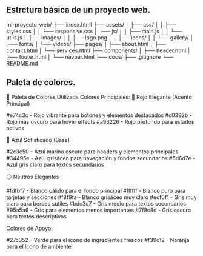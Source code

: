 ## Estrctura básica de un proyecto web.

mi-proyecto-web/
├── index.html
├── assets/
│   ├── css/
│   │   ├── styles.css
│   │   └── responsive.css
│   ├── js/
│   │   ├── main.js
│   │   └── utils.js
│   ├── images/
│   │   ├── logo.png
│   │   ├── icons/
│   │   └── gallery/
│   ├── fonts/
│   └── videos/
├── pages/
│   ├── about.html
│   ├── contact.html
│   └── services.html
├── components/
│   ├── header.html
│   ├── footer.html
│   └── navbar.html
├── docs/
├── .gitignore
└── README.md

## Paleta de colores.

🎨 Paleta de Colores Utilizada
Colores Principales:
🔴 Rojo Elegante (Acento Principal)

#e74c3c - Rojo vibrante para botones y elementos destacados
#c0392b - Rojo más oscuro para hover effects
#a93226 - Rojo profundo para estados activos

🔵 Azul Sofisticado (Base)

#2c3e50 - Azul marino oscuro para headers y elementos principales
#34495e - Azul grisáceo para navegación y fondos secundarios
#5d6d7e - Azul gris claro para textos secundarios

⚪ Neutros Elegantes

#fdfbf7 - Blanco cálido para el fondo principal
#ffffff - Blanco puro para tarjetas y secciones
#f8f9fa - Blanco grisáceo muy claro
#ecf0f1 - Gris muy claro para bordes sutiles
#bdc3c7 - Gris medio para textos secundarios
#95a5a6 - Gris para elementos menos importantes
#7f8c8d - Gris oscuro para textos descriptivos

Colores de Apoyo:

#27c352 - Verde para el ícono de ingredientes frescos
#f39c12 - Naranja para el ícono de ambiente